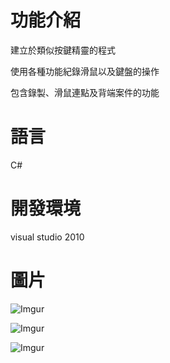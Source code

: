 # 功能介紹

建立於類似按鍵精靈的程式

使用各種功能紀錄滑鼠以及鍵盤的操作

包含錄製、滑鼠連點及背端案件的功能

# 語言

C#

# 開發環境

visual studio 2010

# 圖片

![Imgur](https://i.imgur.com/1PecSdz.jpg)

![Imgur](https://i.imgur.com/higJa9t.jpg)

![Imgur](https://i.imgur.com/cxBKKNg.jpg)

